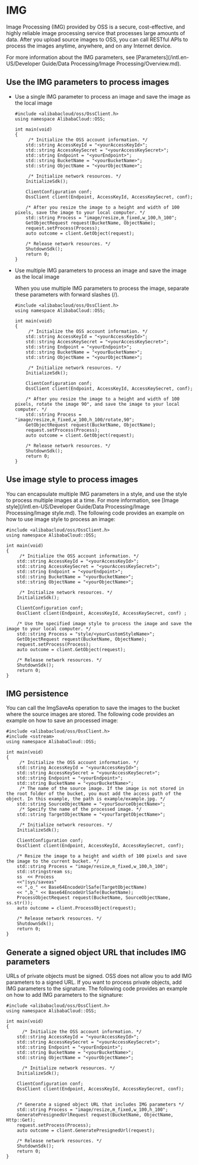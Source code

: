 # IMG

Image Processing \(IMG\) provided by OSS is a secure, cost-effective, and highly reliable image processing service that processes large amounts of data. After you upload source images to OSS, you can call RESTful APIs to process the images anytime, anywhere, and on any Internet device.

For more information about the IMG parameters, see [Parameters](/intl.en-US/Developer Guide/Data Processing/Image Processing/Overview.md).

## Use the IMG parameters to process images

-   Use a single IMG parameter to process an image and save the image as the local image

    ```
    #include <alibabacloud/oss/OssClient.h>
    using namespace AlibabaCloud::OSS;
    
    int main(void)
    {
         /* Initialize the OSS account information. */
        std::string AccessKeyId = "<yourAccessKeyId>";
        std::string AccessKeySecret = "<yourAccessKeySecret>";
        std::string Endpoint = "<yourEndpoint>";
        std::string BucketName = "<yourBucketName>";
        std::string ObjectName = "<yourObjectName>";
    
         /* Initialize network resources. */
        InitializeSdk();
    
        ClientConfiguration conf;
        OssClient client(Endpoint, AccessKeyId, AccessKeySecret, conf);
    
        /* After you resize the image to a height and width of 100 pixels, save the image to your local computer. */
        std::string Process = "image/resize,m_fixed,w_100,h_100";
        GetObjectRequest request(BucketName, ObjectName);
        request.setProcess(Process);
        auto outcome = client.GetObject(request);
    
        /* Release network resources. */
        ShutdownSdk();
        return 0;
    }
    ```

-   Use multiple IMG parameters to process an image and save the image as the local image

    When you use multiple IMG parameters to process the image, separate these parameters with forward slashes \(/\).

    ```
    #include <alibabacloud/oss/OssClient.h>
    using namespace AlibabaCloud::OSS;
    
    int main(void)
    {
         /* Initialize the OSS account information. */
        std::string AccessKeyId = "<yourAccessKeyId>";
        std::string AccessKeySecret = "<yourAccessKeySecret>";
        std::string Endpoint = "<yourEndpoint>";
        std::string BucketName = "<yourBucketName>";
        std::string ObjectName = "<yourObjectName>";
    
         /* Initialize network resources. */
        InitializeSdk();
    
        ClientConfiguration conf;
        OssClient client(Endpoint, AccessKeyId, AccessKeySecret, conf);
    
        /* After you resize the image to a height and width of 100 pixels, rotate the image 90°, and save the image to your local computer. */
        std::string Process = "image/resize,m_fixed,w_100,h_100/rotate,90";
        GetObjectRequest request(BucketName, ObjectName);
        request.setProcess(Process);
        auto outcome = client.GetObject(request);
    
        /* Release network resources. */
        ShutdownSdk();
        return 0;
    }
    ```


## Use image style to process images

You can encapsulate multiple IMG parameters in a style, and use the style to process multiple images at a time. For more information, see [Image style](/intl.en-US/Developer Guide/Data Processing/Image Processing/Image style.md). The following code provides an example on how to use image style to process an image:

```
#include <alibabacloud/oss/OssClient.h>
using namespace AlibabaCloud::OSS;

int main(void)
{
     /* Initialize the OSS account information. */
    std::string AccessKeyId = "<yourAccessKeyId>";
    std::string AccessKeySecret = "<yourAccessKeySecret>";
    std::string Endpoint = "<yourEndpoint>";
    std::string BucketName = "<yourBucketName>";
    std::string ObjectName = "<yourObjectName>";

     /* Initialize network resources. */
    InitializeSdk();

    ClientConfiguration conf;
    OssClient client(Endpoint, AccessKeyId, AccessKeySecret, conf) ;

    /* Use the specified image style to process the image and save the image to your local computer. */
    std::string Process = "style/<yourCustomStyleName>";
    GetObjectRequest request(BucketName, ObjectName);
    request.setProcess(Process);
    auto outcome = client.GetObject(request);

    /* Release network resources. */
    ShutdownSdk();
    return 0;
}
```

## IMG persistence

You can call the ImgSaveAs operation to save the images to the bucket where the source images are stored. The following code provides an example on how to save an processed image:

```
#include <alibabacloud/oss/OssClient.h>
#include <sstream>
using namespace AlibabaCloud::OSS;

int main(void)
{
     /* Initialize the OSS account information. */
    std::string AccessKeyId = "<yourAccessKeyId>";
    std::string AccessKeySecret = "<yourAccessKeySecret>";
    std::string Endpoint = "<yourEndpoint>";
    std::string BucketName = "<yourBucketName>";
     /* The name of the source image. If the image is not stored in the root folder of the bucket, you must add the access path of the object. In this example, the path is example/example.jpg. */
    std::string SourceObjectName = "<yourSourceObjectName>";
     /* Specify the name of the processed image. */
    std::string TargetObjectName = "<yourTargetObjectName>";

     /* Initialize network resources. */
    InitializeSdk();

    ClientConfiguration conf;
    OssClient client(Endpoint, AccessKeyId, AccessKeySecret, conf);

    /* Resize the image to a height and width of 100 pixels and save the image to the current bucket. */
    std::string Process = "image/resize,m_fixed,w_100,h_100";
    std::stringstream ss;
    ss  << Process 
    <<"|sys/saveas"
    << ",o_" << Base64EncodeUrlSafe(TargetObjectName)
    << ",b_" << Base64EncodeUrlSafe(BucketName);
    ProcessObjectRequest request(BucketName, SourceObjectName, ss.str());
    auto outcome = client.ProcessObject(request);

    /* Release network resources. */
    ShutdownSdk();
    return 0;
}
```

## Generate a signed object URL that includes IMG parameters

URLs of private objects must be signed. OSS does not allow you to add IMG parameters to a signed URL. If you want to process private objects, add IMG parameters to the signature. The following code provides an example on how to add IMG parameters to the signature:

```
#include <alibabacloud/oss/OssClient.h>
using namespace AlibabaCloud::OSS;

int main(void)
{
      /* Initialize the OSS account information. */
    std::string AccessKeyId = "<yourAccessKeyId>";
    std::string AccessKeySecret = "<yourAccessKeySecret>";
    std::string Endpoint = "<yourEndpoint>";
    std::string BucketName = "<yourBucketName>";
    std::string ObjectName = "<yourObjectName>";

      /* Initialize network resources. */
    InitializeSdk();

    ClientConfiguration conf;
    OssClient client(Endpoint, AccessKeyId, AccessKeySecret, conf);


    /* Generate a signed object URL that includes IMG parameters */
    std::string Process = "image/resize,m_fixed,w_100,h_100";
    GeneratePresignedUrlRequest request(BucketName, ObjectName, Http::Get);
    request.setProcess(Process);
    auto outcome = client.GeneratePresignedUrl(request);

    /* Release network resources. */
    ShutdownSdk();
    return 0;
}
```

